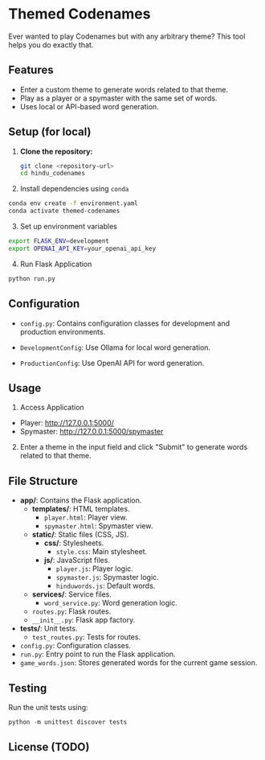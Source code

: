 # Themed Codenames

Ever wanted to play Codenames but with any arbitrary theme? This tool helps you do exactly that.

## Features

- Enter a custom theme to generate words related to that theme.
- Play as a player or a spymaster with the same set of words.
- Uses local or API-based word generation.

## Setup (for local)

1. **Clone the repository:**

   ```sh
   git clone <repository-url>
   cd hindu_codenames

2. Install dependencies using `conda`

```sh
conda env create -f environment.yaml
conda activate themed-codenames
```

3. Set up environment variables

```sh
export FLASK_ENV=development
export OPENAI_API_KEY=your_openai_api_key
```

4. Run Flask Application

```python
python run.py
```

## Configuration

- `config.py`: Contains configuration classes for development and production environments.

- `DevelopmentConfig`: Use Ollama for local word generation.

- `ProductionConfig`: Use OpenAI API for word generation.

## Usage

1. Access Application

- Player: http://127.0.0.1:5000/
- Spymaster: http://127.0.0.1:5000/spymaster

2. Enter a theme in the input field and click "Submit" to generate words related to that theme.

## File Structure

- **app/**: Contains the Flask application.
  - **templates/**: HTML templates.
    - `player.html`: Player view.
    - `spymaster.html`: Spymaster view.
  - **static/**: Static files (CSS, JS).
    - **css/**: Stylesheets.
      - `style.css`: Main stylesheet.
    - **js/**: JavaScript files.
      - `player.js`: Player logic.
      - `spymaster.js`: Spymaster logic.
      - `hinduwords.js`: Default words.
  - **services/**: Service files.
    - `word_service.py`: Word generation logic.
  - `routes.py`: Flask routes.
  - `__init__.py`: Flask app factory.
- **tests/**: Unit tests.
  - `test_routes.py`: Tests for routes.
- `config.py`: Configuration classes.
- `run.py`: Entry point to run the Flask application.
- `game_words.json`: Stores generated words for the current game session.

## Testing

Run the unit tests using:

```python
python -m unittest discover tests
```

## License (TODO)